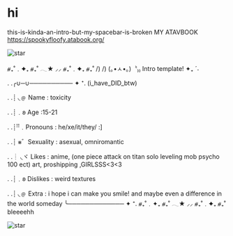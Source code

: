 # hi
this-is-kinda-an-intro-but-my-spacebar-is-broken
MY ATAVBOOK https://spookyfloofy.atabook.org/

![star](https://github.com/user-attachments/assets/e93d29e5-6f07-4166-8bd8-5c3e6464494c)

⧣₊˚﹒✦₊  ⧣₊˚  𓂃★    ⸝⸝ ⧣₊˚﹒✦₊  ⧣₊˚
      /)    /)
    (｡•ㅅ•｡)〝₎₎ Intro template! ✦₊ ˊ˗
    
. .╭∪─∪────────── ✦ ⁺.
(i_have_DID_btw)

. .┊ ◟﹫ Name : toxicity

. .┊﹒𐐪 Age :15-21

. .┊ꜝꜝ﹒Pronouns : he/xe/it/they/ :]

. .┊ ⨳゛Sexuality : asexual, omniromantic

. .┊ ◟ヾ Likes : anime, (one piece attack on titan solo leveling mob psycho 100 ect) art, proshipping ,GIRLSSS<3<3

. .┊﹒𐐪 Dislikes :  weird textures


. .┊ ◟﹫ Extra : i hope i can make you smile! and maybe even a difference in the world someday
   ╰─────────────  ✦ ⁺.
⧣₊˚﹒✦₊  ⧣₊˚  𓂃★    ⸝⸝ ⧣₊˚﹒✦₊  ⧣₊˚
bleeeehh

![star](https://github.com/user-attachments/assets/e93d29e5-6f07-4166-8bd8-5c3e6464494c)
